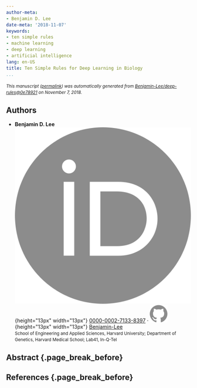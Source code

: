 ```yaml
---
author-meta:
- Benjamin D. Lee
date-meta: '2018-11-07'
keywords:
- ten simple rules
- machine learning
- deep learning
- artificial intelligence
lang: en-US
title: Ten Simple Rules for Deep Learning in Biology
...
```







<small><em>
This manuscript
([permalink](https://Benjamin-Lee.github.io/deep-rules/v/0e7892130bd802b0f5fcfcdc238ed30578738ab9/))
was automatically generated
from [Benjamin-Lee/deep-rules@0e78921](https://github.com/Benjamin-Lee/deep-rules/tree/0e7892130bd802b0f5fcfcdc238ed30578738ab9)
on November 7, 2018.
</em></small>

## Authors



+ **Benjamin D. Lee**<br>
    ![ORCID icon](images/orcid.svg){height="13px" width="13px"}
    [0000-0002-7133-8397](https://orcid.org/0000-0002-7133-8397)
    · ![GitHub icon](images/github.svg){height="13px" width="13px"}
    [Benjamin-Lee](https://github.com/Benjamin-Lee)<br>
  <small>
     School of Engineering and Applied Sciences, Harvard University; Department of Genetics, Harvard Medical School; Lab41, In-Q-Tel
  </small>



## Abstract {.page_break_before}




## References {.page_break_before}

<!-- Explicitly insert bibliography here -->
<div id="refs"></div>
